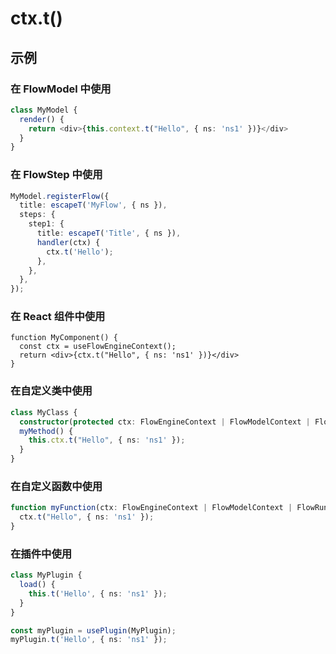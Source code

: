 # ctx.t()

## 示例

### 在 FlowModel 中使用

```ts
class MyModel {
  render() {
    return <div>{this.context.t("Hello", { ns: 'ns1' })}</div>
  }
}
```

### 在 FlowStep 中使用

```ts
MyModel.registerFlow({
  title: escapeT('MyFlow', { ns }),
  steps: {
    step1: {
      title: escapeT('Title', { ns }),
      handler(ctx) {
        ctx.t('Hello');
      },
    },
  },
});
```

### 在 React 组件中使用

```tsx | pure
function MyComponent() {
  const ctx = useFlowEngineContext();
  return <div>{ctx.t("Hello", { ns: 'ns1' })}</div>
}
```

### 在自定义类中使用

```ts
class MyClass {
  constructor(protected ctx: FlowEngineContext | FlowModelContext | FlowRuntimeContext) {}
  myMethod() {
    this.ctx.t("Hello", { ns: 'ns1' });
  }
}
```

### 在自定义函数中使用

```ts
function myFunction(ctx: FlowEngineContext | FlowModelContext | FlowRuntimeContext) {
  ctx.t("Hello", { ns: 'ns1' });
}
```

### 在插件中使用

```ts
class MyPlugin {
  load() {
    this.t('Hello', { ns: 'ns1' });
  }
}

const myPlugin = usePlugin(MyPlugin);
myPlugin.t('Hello', { ns: 'ns1' });
```

